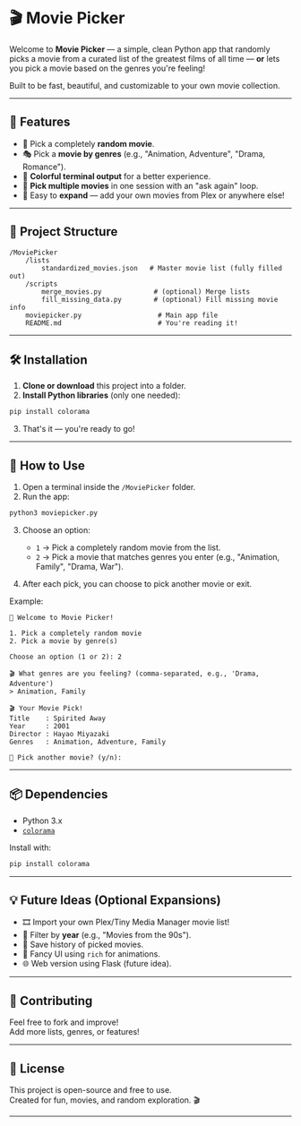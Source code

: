 
# 🎬 Movie Picker

Welcome to **Movie Picker** — a simple, clean Python app that randomly picks a movie from a curated list of the greatest films of all time — **or** lets you pick a movie based on the genres you're feeling!

Built to be fast, beautiful, and customizable to your own movie collection.

---

## 🚀 Features

- 🎥 Pick a completely **random movie**.
- 🎭 Pick a **movie by genres** (e.g., "Animation, Adventure", "Drama, Romance").
- 🎨 **Colorful terminal output** for a better experience.
- 🔁 **Pick multiple movies** in one session with an "ask again" loop.
- 📝 Easy to **expand** — add your own movies from Plex or anywhere else!

---

## 📂 Project Structure

```
/MoviePicker
    /lists
        standardized_movies.json   # Master movie list (fully filled out)
    /scripts
        merge_movies.py             # (optional) Merge lists
        fill_missing_data.py        # (optional) Fill missing movie info
    moviepicker.py                   # Main app file
    README.md                        # You're reading it!
```

---

## 🛠️ Installation

1. **Clone or download** this project into a folder.
2. **Install Python libraries** (only one needed):

```bash
pip install colorama
```

3. That's it — you're ready to go!

---

## 🎯 How to Use

1. Open a terminal inside the `/MoviePicker` folder.
2. Run the app:

```bash
python3 moviepicker.py
```

3. Choose an option:
   - `1` → Pick a completely random movie from the list.
   - `2` → Pick a movie that matches genres you enter (e.g., "Animation, Family", "Drama, War").

4. After each pick, you can choose to pick another movie or exit.

Example:

```
🎥 Welcome to Movie Picker!

1. Pick a completely random movie
2. Pick a movie by genre(s)

Choose an option (1 or 2): 2

🎬 What genres are you feeling? (comma-separated, e.g., 'Drama, Adventure')
> Animation, Family

🎬 Your Movie Pick!
Title    : Spirited Away
Year     : 2001
Director : Hayao Miyazaki
Genres   : Animation, Adventure, Family

🔁 Pick another movie? (y/n):
```

---

## 📦 Dependencies

- Python 3.x
- [`colorama`](https://pypi.org/project/colorama/)

Install with:

```bash
pip install colorama
```

---

## 💡 Future Ideas (Optional Expansions)

- 🎞️ Import your own Plex/Tiny Media Manager movie list!
- 🔎 Filter by **year** (e.g., "Movies from the 90s").
- 💾 Save history of picked movies.
- 🎨 Fancy UI using `rich` for animations.
- 🌐 Web version using Flask (future idea).

---

## 🤝 Contributing

Feel free to fork and improve!  
Add more lists, genres, or features!

---

## 📝 License

This project is open-source and free to use.  
Created for fun, movies, and random exploration. 🎬

---
